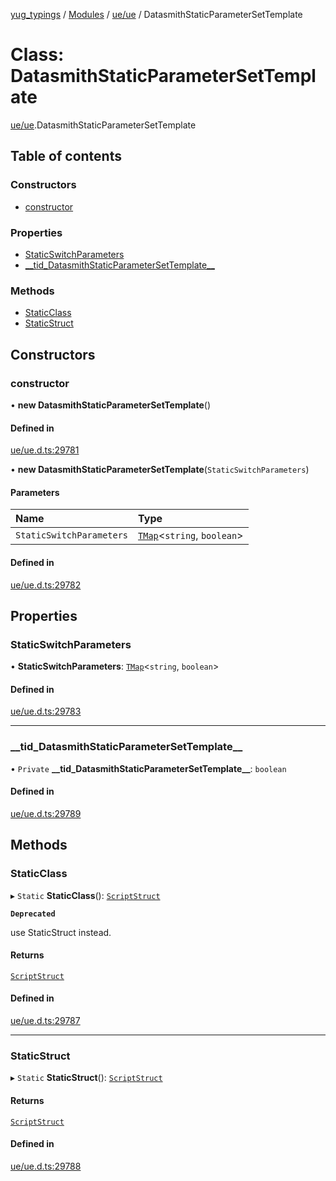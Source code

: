 [yug_typings](../README.md) / [Modules](../modules.md) / [ue/ue](../modules/ue_ue.md) / DatasmithStaticParameterSetTemplate

# Class: DatasmithStaticParameterSetTemplate

[ue/ue](../modules/ue_ue.md).DatasmithStaticParameterSetTemplate

## Table of contents

### Constructors

- [constructor](ue_ue.DatasmithStaticParameterSetTemplate.md#constructor)

### Properties

- [StaticSwitchParameters](ue_ue.DatasmithStaticParameterSetTemplate.md#staticswitchparameters)
- [\_\_tid\_DatasmithStaticParameterSetTemplate\_\_](ue_ue.DatasmithStaticParameterSetTemplate.md#__tid_datasmithstaticparametersettemplate__)

### Methods

- [StaticClass](ue_ue.DatasmithStaticParameterSetTemplate.md#staticclass)
- [StaticStruct](ue_ue.DatasmithStaticParameterSetTemplate.md#staticstruct)

## Constructors

### constructor

• **new DatasmithStaticParameterSetTemplate**()

#### Defined in

[ue/ue.d.ts:29781](https://github.com/YugMetaverse/yug_typings/blob/25cad34/ue/ue.d.ts#L29781)

• **new DatasmithStaticParameterSetTemplate**(`StaticSwitchParameters`)

#### Parameters

| Name | Type |
| :------ | :------ |
| `StaticSwitchParameters` | [`TMap`](../interfaces/ue_puerts.TMap.md)<`string`, `boolean`\> |

#### Defined in

[ue/ue.d.ts:29782](https://github.com/YugMetaverse/yug_typings/blob/25cad34/ue/ue.d.ts#L29782)

## Properties

### StaticSwitchParameters

• **StaticSwitchParameters**: [`TMap`](../interfaces/ue_puerts.TMap.md)<`string`, `boolean`\>

#### Defined in

[ue/ue.d.ts:29783](https://github.com/YugMetaverse/yug_typings/blob/25cad34/ue/ue.d.ts#L29783)

___

### \_\_tid\_DatasmithStaticParameterSetTemplate\_\_

• `Private` **\_\_tid\_DatasmithStaticParameterSetTemplate\_\_**: `boolean`

#### Defined in

[ue/ue.d.ts:29789](https://github.com/YugMetaverse/yug_typings/blob/25cad34/ue/ue.d.ts#L29789)

## Methods

### StaticClass

▸ `Static` **StaticClass**(): [`ScriptStruct`](ue_ue.ScriptStruct.md)

**`Deprecated`**

use StaticStruct instead.

#### Returns

[`ScriptStruct`](ue_ue.ScriptStruct.md)

#### Defined in

[ue/ue.d.ts:29787](https://github.com/YugMetaverse/yug_typings/blob/25cad34/ue/ue.d.ts#L29787)

___

### StaticStruct

▸ `Static` **StaticStruct**(): [`ScriptStruct`](ue_ue.ScriptStruct.md)

#### Returns

[`ScriptStruct`](ue_ue.ScriptStruct.md)

#### Defined in

[ue/ue.d.ts:29788](https://github.com/YugMetaverse/yug_typings/blob/25cad34/ue/ue.d.ts#L29788)
